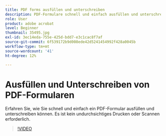 ```yaml
---
title: PDF forms ausfüllen und unterschreiben
description: PDF-Formulare schnell und einfach ausfüllen und unterschreiben
role: User
product: adobe acrobat
level: Beginner
thumbnail: 35495.jpg
exl-id: 3ec14eda-755e-425d-bdd7-e3c1cac8f7af
source-git-commit: 6f539172b9d008ede42d5241454992f428a0045b
workflow-type: tm+mt
source-wordcount: '41'
ht-degree: 12%

---
```


# Ausfüllen und Unterschreiben von PDF-Formularen

Erfahren Sie, wie Sie schnell und einfach ein PDF-Formular ausfüllen und unterschreiben können. Es ist kein undurchsichtiges Drucken oder Scannen erforderlich.

>[!VIDEO](https://video.tv.adobe.com/v/35495?hidetitle=true)
